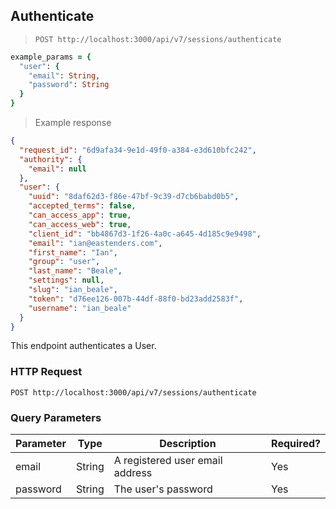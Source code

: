 ## Authenticate

> `POST http://localhost:3000/api/v7/sessions/authenticate`

```ruby
example_params = {
  "user": {
    "email": String,
    "password": String
  }
}
```

> Example response

```json
{
  "request_id": "6d9afa34-9e1d-49f0-a384-e3d610bfc242",
  "authority": {
    "email": null
  },
  "user": {
    "uuid": "8daf62d3-f86e-47bf-9c39-d7cb6babd0b5",
    "accepted_terms": false,
    "can_access_app": true,
    "can_access_web": true,
    "client_id": "bb4867d3-1f26-4a0c-a645-4d185c9e9498",
    "email": "ian@eastenders.com",
    "first_name": "Ian",
    "group": "user",
    "last_name": "Beale",
    "settings": null,
    "slug": "ian_beale",
    "token": "d76ee126-007b-44df-88f0-bd23add2583f",
    "username": "ian_beale"
  }
}
```

This endpoint authenticates a User.

### HTTP Request

`POST http://localhost:3000/api/v7/sessions/authenticate`

### Query Parameters

Parameter | Type | Description | Required?
--------- | ---- | ----------- | --------
email | String | A registered user email address | Yes
password | String | The user's password | Yes